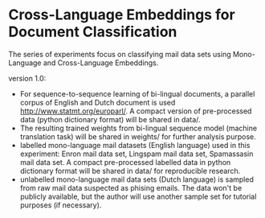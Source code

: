 # Cross-Language Embeddings for Document Classification

The series of experiments focus on classifying mail data sets using Mono-Language and Cross-Language Embeddings.

version 1.0:
- For sequence-to-sequence learning of bi-lingual documents, a parallel corpus of English and Dutch document is used http://www.statmt.org/europarl/. A compact version of pre-processed data (python dictionary format) will be shared in data/.
- The resulting trained weights from bi-lingual sequence model (machine translation task) will be shared in weights/ for further analysis purpose.
- labelled mono-language mail datasets (English language) used in this experiment: Enron mail data set, Lingspam mail data set, Spamassasin mail data set. A compact pre-processed labelled data in python dictionary format will be shared in data/ for reproducible research.
- unlabelled mono-language mail data sets (Dutch language) is sampled from raw mail data suspected as phising emails. The data won't be publicly available, but the author will use another sample set for tutorial purposes (if necessary).
